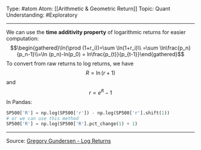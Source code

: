Type: #atom
Atom: [[Arithmetic & Geometric Return]]
Topic: Quant
Understanding: #Exploratory 

----
We can use the **time additivity property** of logarithmic returns for easier computation: $$\begin{gathered}\ln(\prod (1+r_i))=\sum \ln(1+r_i)\\ =\sum \ln\frac{p_n}{p_n-1}\\=\ln (p_n)-ln(p_0) = ln\frac{p_{t}}{p_{t-1}}\end{gathered}$$
To convert from raw returns to log returns, we have $$R= \ln(r+1)$$ and $$r=e^{R}-1$$In Pandas:

```Python
SP500['R'] = np.log(SP500['r']) - np.log(SP500['r'].shift(1))
# or we can use this method
SP500['R'] = np.log(SP500['R'].pct_change(1) + 1)
```


---
Source: [Gregory Gundersen - Log Returns](https://gregorygundersen.com/blog/2022/02/06/log-returns/)
